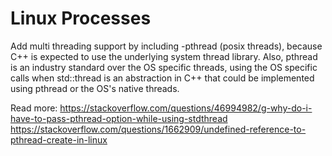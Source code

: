# Linux Processes

Add multi threading support by including -pthread (posix threads), because C++ is expected to use the underlying system thread library.
Also, pthread is an industry standard over the OS specific threads, using the OS specific calls when std::thread is an abstraction 
in C++ that could be implemented using pthread or the OS's native threads.

Read more:
https://stackoverflow.com/questions/46994982/g-why-do-i-have-to-pass-pthread-option-while-using-stdthread
https://stackoverflow.com/questions/1662909/undefined-reference-to-pthread-create-in-linux